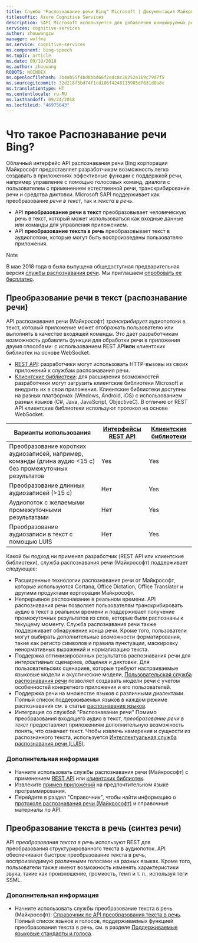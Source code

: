 ```yaml
---
title: Служба "Распознавание речи Bing" Microsoft | Документация Майкрософт
titlesuffix: Azure Cognitive Services
description: SAPI Microsoft используется для добавления инициируемых речью действий в приложениях, в том числе взаимодействия с пользователями в режиме реального времени.
services: cognitive-services
author: zhouwangzw
manager: wolfma
ms.service: cognitive-services
ms.component: bing-speech
ms.topic: article
ms.date: 09/18/2018
ms.author: zhouwang
ROBOTS: NOINDEX
ms.openlocfilehash: 3b4ab55f4bd8bbd66f2edc8c262524169c79d7f5
ms.sourcegitcommit: 32d218f5bd74f1cd106f4248115985df631d0a8c
ms.translationtype: HT
ms.contentlocale: ru-RU
ms.lasthandoff: 09/24/2018
ms.locfileid: "46975643"
---
```

# <a name="what-is-bing-speech"></a>Что такое Распознавание речи Bing?

Облачный интерфейс API распознавания речи Bing корпорации Майкрософт предоставляет разработчикам возможность легко создавать в приложениях эффективные функции с поддержкой речи, например управление с помощью голосовых команд, диалоги с пользователем с применением естественной речи, транскрибирование речи и средства диктовки. Microsoft SAPI поддерживает как преобразование *речи в текст*, так и *текста в речь*.

- API **преобразование речи в текст** преобразовывает человеческую речь в текст, который может использоваться как входные данные или команды для управления приложением.
- API **преобразование текста в речь** преобразовывает текст в аудиопотоки, которые могут быть воспроизведены пользователю приложения.

> [!NOTE] 
> В мае 2018 года в была выпущена общедоступная предварительная версия [службы распознавания речи](../speech-service/overview.md). Мы приглашаем [опробовать ее бесплатно](../speech-service/get-started.md).

## <a name="speech-to-text-speech-recognition"></a>Преобразование речи в текст (распознавание речи)

API распознавания речи (Майкрософт) *транскрибирует* аудиопотоки в текст, который приложение может отображать пользователю или выполнять в качестве входящей команды. Это дает разработчикам возможность добавлять функции для обработки речи в приложения двумя способами: с использованием REST API**или** клиентских библиотек на основе WebSocket.

- [REST API](GetStarted/GetStartedREST.md): разработчики могут использовать HTTP-вызовы из своих приложений к службам распознавания речи.
- [Клиентские библиотеки](GetStarted/GetStartedClientLibraries.md): для расширения возможностей разработчики могут загрузить клиентские библиотеки Microsoft и внедрить их в свои приложения.  Клиентские библиотеки доступны на разных платформах (Windows, Android, iOS) с использованием разных языков (C#, Java, JavaScript, ObjectiveC). В отличие от REST API клиентские библиотеки используют протокол на основе WebSocket.

| Варианты использования | [Интерфейсы REST API](GetStarted/GetStartedREST.md) | [Клиентские библиотеки](GetStarted/GetStartedClientLibraries.md) |
|-----|-----|-----|
| Преобразование коротких аудиозаписей, например, команды (длина аудио <15 с) без промежуточных результатов | Yes | Yes |
| Преобразование длинных аудиозаписей (>15 с) | Нет  | Yes |
| Аудиопоток с желаемыми промежуточными результатами | Нет  | Yes |
| Преобразование аудиозаписи в текст с помощью LUIS | Нет  | Yes |

Какой бы подход ни применял разработчик (REST API или клиентские библиотеки), служба распознавания речи (Майкрософт) поддерживает следующее:

- Расширенные технологии распознавания речи от Майкрософт, которые используются Cortana, Office Dictation, Office Translator и другими продуктами корпорации Майкрософт.
- Непрерывное распознавание в реальном времени. API распознавания речи позволяет пользователям транскрибировать аудио в текст в реальном времени и поддерживает получение промежуточных результатов из слов, которые были распознаны к текущему моменту. Служба распознавания речи также поддерживает обнаружение конца речи. Кроме того, пользователи могут выбирать дополнительные возможности форматирования, такие как регистр символов и правила пунктуации, маскировку ненормативных выражений и нормализацию текста.
- Поддержка оптимизированных результатов распознавания речи для *интерактивных* сценариев, *общения* и *диктовки*. Для пользовательских сценариев, которые требуют настраиваемые языковые модели и акустические модели, [Пользовательская служба распознавания речи](../custom-speech-service/cognitive-services-custom-speech-home.md) позволяет создавать модели речи с учетом особенностей конкретного приложения и его пользователей.
- Поддержка речи на множестве языков с различными диалектами. Полный список поддерживаемых языков в каждом режиме распознавания см. в статье [распознавание языков](api-reference-rest/supportedlanguages.md).
- Интеграция со службой "Распознавание речи" Помимо преобразования входящего аудио в текст, *преобразование речи в текст* предоставляет приложениям дополнительную возможность понять, что означает текст. Чтобы извлечь намерения и сущности из распознанного текста, используется [Интеллектуальная служба распознавания речи (LUIS)](../LUIS/what-is-luis.md).

### <a name="next-steps"></a>Дополнительная информация

- Начните использовать службы распознавания речи (Майкрософт) с применением [REST API](GetStarted/GetStartedREST.md) или [клиентских библиотек](GetStarted/GetStartedClientLibraries.md).
- Извлеките [пример приложений](samples.md) на предпочтительном языке программирования.
- Перейдите в раздел "Справочник", чтобы найти информацию о [протоколе распознавания речи (Майкрософт)](API-Reference-REST/websocketprotocol.md) и справочные материалы по API.

## <a name="text-to-speech-speech-synthesis"></a>Преобразование текста в речь (синтез речи)

API *преобразования текста в речь* используют REST для преобразования структурированного текста в аудиопоток. API обеспечивают быстрое преобразование текста в речь, воспроизводимую различными голосами на разных языках. Кроме того, пользователи также имеют возможность изменять характеристики звука, такие как произношение, громкость, темп и т. п., используя теги SSML.

### <a name="next-steps"></a>Дополнительная информация

- Начните использовать службы преобразование текста в речь (Майкрософт): [Справочник по API преобразования текста в речь](api-reference-rest/bingvoiceoutput.md). Полный список языков и голосов, поддерживаемых функцией преобразования текста в речь, см. в разделе [Поддерживаемые языковые стандарты и голоса](api-reference-rest/bingvoiceoutput.md#SupLocales).
